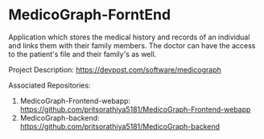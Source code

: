 # MedicoGraph-ForntEnd
Application which stores the medical history and records of an individual and links them with their family members. The doctor can have the access to the patient's file and their family's as well.

Project Description: 
https://devpost.com/software/medicograph

Associated Repositories: 
1. MedicoGraph-Frontend-webapp: https://github.com/pritsorathiya5181/MedicoGraph-Frontend-webapp
2. MedicoGraph-backend: https://github.com/pritsorathiya5181/MedicoGraph-backend

